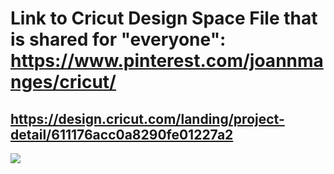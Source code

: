 # Link to Cricut Design Space File that is shared for "everyone": https://www.pinterest.com/joannmanges/cricut/

## https://design.cricut.com/landing/project-detail/611176acc0a8290fe01227a2

<img src="https://github.com/GadgetAngel/Cricut_Voron_Logos/blob/main/images/QueenWithComplexVoronLogo.png?raw=true" />
